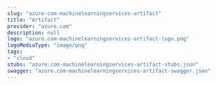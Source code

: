 ```yaml
---
slug: "azure-com-machinelearningservices-artifact"
title: "Artifact"
provider: "azure.com"
description: null
logo: "azure.com-machinelearningservices-artifact-logo.png"
logoMediaType: "image/png"
tags:
- "cloud"
stubs: "azure.com-machinelearningservices-artifact-stubs.json"
swagger: "azure.com-machinelearningservices-artifact-swagger.json"
---
```

